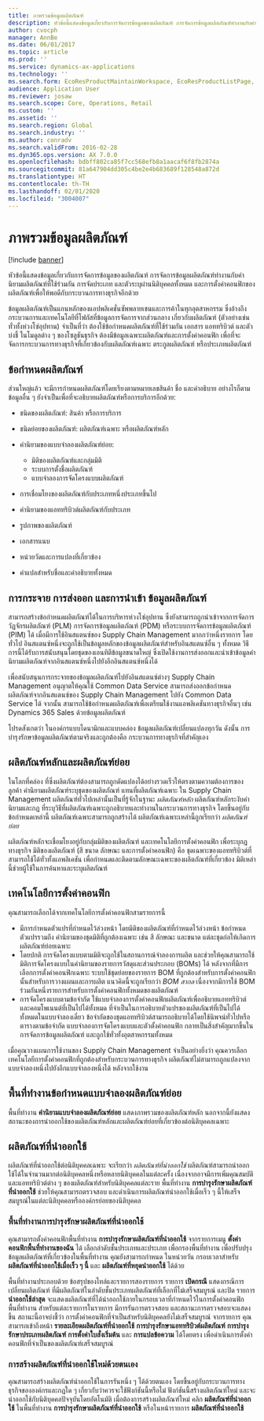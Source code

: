 ```yaml
---
title: ภาพรวมข้อมูลผลิตภัณฑ์
description: หัวข้อนี้แสดงข้อมูลเกี่ยวกับการจัดการข้อมูลของผลิตภัณฑ์ การจัดการข้อมูลผลิตภัณฑ์ทำงานกับคำนิยามผลิตภัณฑ์ที่ใช้ร่วมกัน การจัดประเภท และตัวระบุผ่านนิติบุคคลทั้งหมด และการตั้งค่าคอนฟิกของผลิตภัณฑ์เพื่อให้พอดีกับกระบวนการทางธุรกิจอีกด้วย
author: cvocph
manager: AnnBe
ms.date: 06/01/2017
ms.topic: article
ms.prod: ''
ms.service: dynamics-ax-applications
ms.technology: ''
ms.search.form: EcoResProductMaintainWorkspace, EcoResProductListPage, EcoResProductVariantMaintainWorkspace
audience: Application User
ms.reviewer: josaw
ms.search.scope: Core, Operations, Retail
ms.custom: ''
ms.assetid: ''
ms.search.region: Global
ms.search.industry: ''
ms.author: conradv
ms.search.validFrom: 2016-02-28
ms.dyn365.ops.version: AX 7.0.0
ms.openlocfilehash: bdbff802ca85f7cc568efb8a1aacaf6f8fb2874a
ms.sourcegitcommit: 81a647904dd305c4be2e4b683689f128548a872d
ms.translationtype: HT
ms.contentlocale: th-TH
ms.lasthandoff: 02/01/2020
ms.locfileid: "3004007"
---
```

# <a name="product-information-overview"></a>ภาพรวมข้อมูลผลิตภัณฑ์

[!include [banner](../includes/banner.md)]

หัวข้อนี้แสดงข้อมูลเกี่ยวกับการจัดการข้อมูลของผลิตภัณฑ์ การจัดการข้อมูลผลิตภัณฑ์ทำงานกับคำนิยามผลิตภัณฑ์ที่ใช้ร่วมกัน การจัดประเภท และตัวระบุผ่านนิติบุคคลทั้งหมด และการตั้งค่าคอนฟิกของผลิตภัณฑ์เพื่อให้พอดีกับกระบวนการทางธุรกิจอีกด้วย 

ข้อมูลผลิตภัณฑ์เป็นแกนหลักของแอปพลิเคชั่นซัพพลายเชนและการค้าในทุกอุตสาหกรรม ซึ่งอ้างถึงกระบวนการและเทคโนโลยีที่โฟกัสที่ข้อมูลการจัดการจากส่วนกลาง เกี่ยวกับผลิตภัณฑ์ (ตัวอย่างเช่น ทั่วทั้งห่วงโซ่อุปทาน) จำเป็นที่ว่า ต้องใช้ข้อกำหนดผลิตภัณฑ์ที่ใช้ร่วมกัน เอกสาร แอททริบิวต์ และตัวบ่งชี้ ในโมดูลต่าง ๆ ของโซลูชันธุรกิจ ต้องมีข้อมูลเฉพาะผลิตภัณฑ์และการตั้งค่าคอนฟิก เพื่อที่จะจัดการกระบวนการทางธุรกิจที่เกี่ยวข้องกับผลิตภัณฑ์เฉพาะ ตระกูลผลิตภัณฑ์ หรือประเภทผลิตภัณฑ์

## <a name="product-definition"></a>ข้อกำหนดผลิตภัณฑ์

ส่วนใหญ่แล้ว จะมีการกำหนดผลิตภัณฑ์โดยเรียงตามหมายเลขสินค้า ชื่อ และคำอธิบาย อย่างไรก็ตาม ข้อมูลอื่น ๆ ยังจำเป็นเพื่อที่จะอธิบายผลิตภัณฑ์หรือการบริการอีกด้วย:

- ชนิดของผลิตภัณฑ์: สินค้า หรือการบริการ
- ชนิดย่อยของผลิตภัณฑ์: ผลิตภัณฑ์เฉพาะ หรือผลิตภัณฑ์หลัก
- คำนิยามของแบบจำลองผลิตภัณฑ์ย่อย:

     - มิติของผลิตภัณฑ์และกลุ่มมิติ
     - ระบบการตั้งชื่อผลิตภัณฑ์
     - แบบจำลองการจัดโครงแบบผลิตภัณฑ์

- การเชื่อมโยงของผลิตภัณฑ์กับประเภทหนึ่งประเภทขึ้นไป
- คำนิยามของแอททริบิวต์ผลิตภัณฑ์กับประเภท
- รูปภาพของผลิตภัณฑ์
- เอกสารแนบ
- หน่วยวัดและการแปลงที่เกี่ยวข้อง
- คำแปลสำหรับชื่อและคำอธิบายทั้งหมด

## <a name="distribution-export-and-import-of-product-data"></a>การกระจาย การส่งออก และการนำเข้า ข้อมูลผลิตภัณฑ์

สามารถสร้างข้อกำหนดผลิตภัณฑ์ได้ในการบริหารห่วงโซ่อุปทาน ซึ่งยังสามารถถูกนำเข้าจากการจัดการวัฏจักรผลิตภัณฑ์ (PLM) การจัดการข้อมูลผลิตภัณฑ์ (PDM) หรือระบบการจัดการข้อมูลผลิตภัณฑ์ (PIM) ได้ เมื่อมีการใช้อินสแตนซ์ของ Supply Chain Management มากกว่าหนึ่งรายการ โดยทั่วไป อินสแตนซ์หนึ่งจะถูกใช้เป็นข้อมูลหลักของข้อมูลผลิตภัณฑ์สำหรับอินสแตนซ์อื่น ๆ ทั้งหมด วิธีการนี้ได้รับการสนับสนุนโดยชุดของเอนทิตีข้อมูลขนาดใหญ่ ซึ่งเปิดใช้งานการส่งออกและนำเข้าข้อมูลคำนิยามผลิตภัณฑ์จากอินสแตนซ์หนึ่งไปยังอีกอินสแตนซ์หนึ่งได้

เพื่อสนับสนุนการกระจายของข้อมูลผลิตภัณฑ์ไปยังอินสแตนซ์ต่างๆ Supply Chain Management อนุญาตให้คุณใช้ Common Data Service สามารถส่งออกข้อกำหนดผลิตภัณฑ์จากอินสแตนซ์ของ Supply Chain Management ไปยัง Common Data Service ได้ จากนั้น สามารถใช้ข้อกำหนดผลิตภัณฑ์เพื่อเตรียมใช้งานแอพลิเคชันทางธุรกิจอื่นๆ เช่น Dynamics 365 Sales ด้วยข้อมูลผลิตภัณฑ์

โปรดสังเกตว่า ในองค์กรแบบไดนามิกและแบบคล่อง ข้อมูลผลิตภัณฑ์เปลี่ยนแปลงทุกวัน ดังนั้น การบำรุงรักษาข้อมูลผลิตภัณฑ์ตามจริงและถูกต้องคือ กระบวนการทางธุรกิจที่สำคัญเอง

## <a name="product-masters-and-product-variants"></a>ผลิตภัณฑ์หลักและผลิตภัณฑ์ย่อย

ในโลกที่คล่อง ที่ซึ่งผลิตภัณฑ์ต้องสามารถถูกดัดแปลงได้อย่างรวดเร็วให้ตรงตามความต้องการของลูกค้า คำนิยามผลิตภัณฑ์ระบุชุดของผลิตภัณฑ์ แทนที่ผลิตภัณฑ์เฉพาะ ใน Supply Chain Management ผลิตภัณฑ์ทั่วไปเหล่านั้นเป็นที่รู้จักในฐานะ *ผลิตภัณฑ์หลัก* ผลิตภัณฑ์หลักระงับคำนิยามและกฎ ที่ระบุวิธีที่ผลิตภัณฑ์เฉพาะถูกอธิบายและทำงานในกระบวนการทางธุรกิจ โดยขึ้นอยู่กับข้อกำหนดเหล่านี้ ผลิตภัณฑ์เฉพาะสามารถถูกสร้างได้ ผลิตภัณฑ์เฉพาะเหล่านี้ถูกเรียกว่า *ผลิตภัณฑ์ย่อย*

ผลิตภัณฑ์หลักจะเชื่อมโยงอยู่กับกลุ่มมิติของผลิตภัณฑ์ และเทคโนโลยีการตั้งค่าคอนฟิก เพื่อระบุกฎทางธุรกิจ มิติของผลิตภัณฑ์ (สี ขนาด ลักษณะ และการตั้งค่าคอนฟิก) คือ ชุดเฉพาะของแอททริบิวต์ที่สามารถใช้ได้ทั่วทั้งแอพลิเคชัน เพื่อกำหนดและติดตามลักษณะเฉพาะของผลิตภัณฑ์ที่เกี่ยวข้อง มิติเหล่านี้ช่วยผู้ใช้ในการค้นหาและระบุผลิตภัณฑ์

## <a name="configuration-technologies"></a>เทคโนโลยีการตั้งค่าคอนฟิก

คุณสามารถเลือกได้จากเทคโนโลยีการตั้งค่าคอนฟิกสามรายการนี้

- มีการกำหนดตัวแปรที่กำหนดไว้ล่วงหน้า โดยมิติของผลิตภัณฑ์ที่กำหนดไว้ล่วงหน้า ข้อกำหนดตัวแปรรวมถึง คำนิยามของชุดมิติที่ถูกต้องเฉพาะ เช่น สี ลักษณะ และขนาด แต่ละชุดก่อให้เกิดการผลิตภัณฑ์ย่อยเฉพาะ
- โดยปกติ การจัดโครงแบบตามมิติจะถูกใช้ในสถานการณ์จำลองการผลิต และช่วยให้คุณสามารถใช้มิติการจัดโครงแบบในคำนิยามของรายการวัสดุและส่วนประกอบ (BOMs) ได้ หลังจากที่มีการเลือกการตั้งค่าคอนฟิกเฉพาะ ระบบใช้ชุดย่อยของรายการ BOM ที่ถูกต้องสำหรับการตั้งค่าคอนฟิกนั้นสำหรับการวางแผนและการผลิต แนวคิดนี้จะถูกเรียกว่า *BOM สากล* เนื่องจากมีการใช้ BOM ร่วมกันหนึ่งรายการสำหรับการตั้งค่าคอนฟิกทั้งหมดของผลิตภัณฑ์
- การจัดโครงแบบตามข้อจำกัด ใช้แบบจำลองการตั้งค่าคอนฟิกผลิตภัณฑ์เพื่ออธิบายแอททริบิวต์และคอมโพเนนต์ที่เป็นไปได้ทั้งหมด ที่จำเป็นในการอธิบายตัวแปรของผลิตภัณฑ์ที่เป็นไปได้ทั้งหมดในแบบจำลองเดี่ยว ข้อจำกัดของชุดแอททริบิวต์สามารถอธิบายได้โดยใช้นิพจน์ทั่วไปหรือตารางตามข้อจำกัด แบบจำลองการจัดโครงแบบและตัวตั้งค่าคอนฟิก กลายเป็นสิ่งสำคัญมากขึ้นในการจัดการข้อมูลผลิตภัณฑ์ และถูกใช้ทั่วทั้งอุตสาหกรรมทั้งหมด

เมื่อคุณวางแผนการใช้งานของ Supply Chain Management จำเป็นอย่างยิ่งว่า คุณควรเลือกเทคโนโลยีการตั้งค่าคอนฟิกที่ถูกต้องสำหรับกระบวนการทางธุรกิจ ผลิตภัณฑ์ไม่สามารถถูกแปลงจากแบบจำลองหนึ่งไปยังอีกแบบจำลองหนึ่งได้ หลังจากใช้งาน

## <a name="product-variant-model-definition-workspace"></a>พื้นที่ทำงานข้อกำหนดแบบจำลองผลิตภัณฑ์ย่อย

พื้นที่ทำงาน **คำนิยามแบบจำลองผลิตภัณฑ์ย่อย** แสดงภาพรวมของผลิตภัณฑ์หลัก นอกจากนี้ยังแสดงสถานะของการนำออกใช้ของผลิตภัณฑ์หลักและผลิตภัณฑ์ย่อยที่เกี่ยวข้องต่อนิติบุคคลเฉพาะ

## <a name="released-products"></a>ผลิตภัณฑ์ที่นำออกใช้

ผลิตภัณฑ์ที่นำออกใช้ต่อนิติบุคคลเฉพาะ จะเรียกว่า *ผลิตภัณฑ์ที่นำออกใช้* ผลิตภัณฑ์สามารถนำออกใช้ได้ในจำนวนมากต่อนิติบุคคลหนึ่งหรือหลายนิติบุคคลในแต่ละครั้ง เนื่องจากอาจมีการเพิ่มคุณสมบัติและแอททริบิวต์ต่าง ๆ ของผลิตภัณฑ์สำหรับนิติบุคคลแต่ละราย พื้นที่ทำงาน **การบำรุงรักษาผลิตภัณฑ์ที่นำออกใช้** ช่วยให้คุณสามารถตรวจสอบ และดำเนินการผลิตภัณฑ์นำออกใช้เมื่อเร็ว ๆ นี้ให้เสร็จสมบูรณ์ในแต่ละนิติบุคคลหรือองค์กรย่อยของนิติบุคคล

### <a name="released-product-maintenance-workspace"></a>พื้นที่ทำงานการบำรุงรักษาผลิตภัณฑ์ที่นำออกใช้

คุณสามารถตั้งค่าคอนฟิกพื้นที่ทำงาน **การบำรุงรักษาผลิตภัณฑ์ที่นำออกใช้** จากรายการเมนู **ตั้งค่าคอนฟิกพื้นที่ทำงานของฉัน** ได้ เลือกลำดับชั้นประเภทและประเภท เพื่อกรองพื้นที่ทำงาน เพื่อปรับปรุงข้อมูลผลิตภัณฑ์ที่เกี่ยวข้องในพื้นที่ทำงาน คุณยังสามารถกำหนด ในหน่วยวัน กรอบเวลาสำหรับ **ผลิตภัณฑ์ที่นำออกใช้เมื่อเร็ว ๆ นี้** และ **ผลิตภัณฑ์ที่หยุดนำออกใช้** ได้ด้วย

พื้นที่ทำงานประกอบด้วย ข้อสรุปของไทล์และรายการสองรายการ รายการ **เปิดกรณี** แสดงกรณีการเปลี่ยนผลิตภัณฑ์ ที่มีผลิตภัณฑ์ในลำดับชั้นประเภทผลิตภัณฑ์ที่เลือกที่ไม่เสร็จสมบูรณ์ และปิด รายการ **นำออกใช้ล่าสุด** จะแสดงผลิตภัณฑ์ที่ได้นำออกใช้ภายในกรอบเวลาที่กำหนดไว้ในการตั้งค่าคอนฟิกพื้นที่ทำงาน สำหรับแต่ละรายการในรายการ มีการรันการตรวจสอบ และสถานะการตรวจสอบจะแสดงขึ้น สถานะนี้อาจบ่งชี้ว่า การตั้งค่าคอนฟิกที่จำเป็นสำหรับนิติบุคคลยังไม่เสร็จสมบูรณ์ จากรายการ คุณสามารถเข้าถึงหน้า **รายละเอียดผลิตภัณฑ์ที่นำออกใช้** **การบำรุงรักษาแอททริบิวต์ผลิตภัณฑ์** **การบำรุงรักษาประเภทผลิตภัณฑ์** **การตั้งค่าใบสั่งเริ่มต้น** และ **การแปลข้อความ** ได้โดยตรง เพื่อดำเนินการตั้งค่าคอนฟิกที่จำเป็นของผลิตภัณฑ์เสร็จสมบูรณ์

### <a name="manually-creating-a-new-released-product"></a>การสร้างผลิตภัณฑ์ที่นำออกใช้ใหม่ด้วยตนเอง

คุณสามารถสร้างผลิตภัณฑ์นำออกใช้ในการรันหนึ่ง ๆ ได้ด้วยตนเอง โดยขึ้นอยู่กับกระบวนการทางธุรกิจขององค์กรและกฎใด ๆ เกี่ยวกับว่าควรจะใช้ฟังก์ชันนี้หรือไม่ ฟังก์ชันนี้สร้างผลิตภัณฑ์ใหม่ และจะนำออกใช้กับนิติบุคคลปัจจุบันโดยอัตโนมัติ เมื่อต้องการสร้างผลิตภัณฑ์ใหม่ คลิก **ผลิตภัณฑ์ที่นำออกใช้** ในพื้นที่ทำงาน **การบำรุงรักษาผลิตภัณฑ์ที่นำออกใช้** หรือในหน้ารายการ **ผลิตภัณฑ์ที่นำออกใช้**
